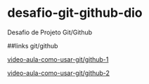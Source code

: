 # desafio-git-github-dio
Desafio de Projeto Git/Github 

##links git/github

[video-aula-como-usar-git/github-1](https://www.youtube.com/watch?v=DqTITcMq68k&t=14s)

[video-aula-como-usar-git/github-2](https://www.youtube.com/watch?v=UBAX-13g8OM)

